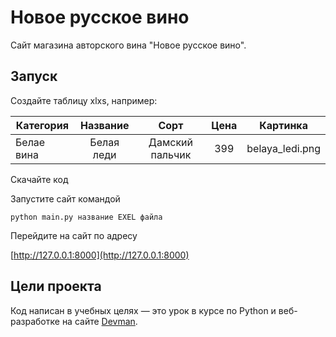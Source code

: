 # Новое русское вино

Сайт магазина авторского вина "Новое русское вино".

## Запуск
Создайте таблицу xlxs, например:

| Категория     | Название           | Сорт            | Цена | Картинка        |
| ------------- |:------------------:| :--------------:| :---:| :--------------:|
| Белае вина    | Белая леди         | Дамский пальчик | 399  | belaya_ledi.png |

Скачайте код

Запустите сайт командой 
```
python main.py название EXEL файла
```
Перейдите на сайт по адресу 

[http://127.0.0.1:8000](http://127.0.0.1:8000)

## Цели проекта

Код написан в учебных целях — это урок в курсе по Python и веб-разработке на сайте [Devman](https://dvmn.org).
